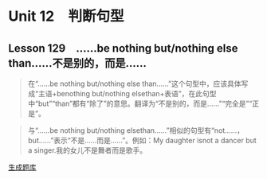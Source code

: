 ﻿ # Unit 12　判断句型
 ## Lesson 129　……be nothing but/nothing else than……不是别的，而是……
 
> 在“……be nothing but/nothing else than……”这个句型中，应该具体写成“主语+benothing but/nothing elsethan+表语”，在此句型中“but”“than”都有“除了”的意思。翻译为“不是别的，而是……”“完全是”“正是”。

> 与“……be nothing but/nothing elsethan……”相似的句型有“not……，but……”表示“不是……而是……”。例如：My daughter isnot a dancer but a singer.我的女儿不是舞者而是歌手。


 [生成题库](./question/f129.json)